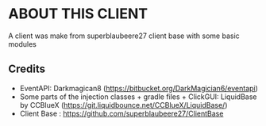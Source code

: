 # ABOUT THIS CLIENT

A client was make from superblaubeere27 client base with some basic modules

## Credits
- EventAPI: Darkmagican8 (https://bitbucket.org/DarkMagician6/eventapi)
- Some parts of the injection classes + gradle files + ClickGUI: LiquidBase by CCBlueX (https://git.liquidbounce.net/CCBlueX/LiquidBase/)
- Client Base : https://github.com/superblaubeere27/ClientBase

